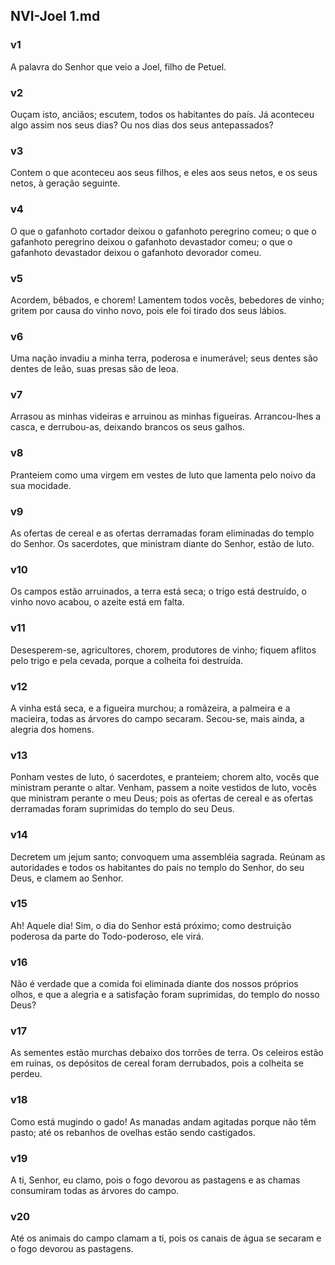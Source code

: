 ## NVI-Joel 1.md
### v1
 A palavra do Senhor que veio a Joel, filho de Petuel.
### v2
 Ouçam isto, anciãos; escutem, todos os habitantes do país. Já aconteceu algo assim nos seus dias? Ou nos dias dos seus antepassados?
### v3
 Contem o que aconteceu aos seus filhos, e eles aos seus netos, e os seus netos, à geração seguinte.
### v4
 O que o gafanhoto cortador deixou o gafanhoto peregrino comeu; o que o gafanhoto peregrino deixou o gafanhoto devastador comeu; o que o gafanhoto devastador deixou o gafanhoto devorador comeu.
### v5
 Acordem, bêbados, e chorem! Lamentem todos vocês, bebedores de vinho; gritem por causa do vinho novo, pois ele foi tirado dos seus lábios.
### v6
 Uma nação invadiu a minha terra, poderosa e inumerável; seus dentes são dentes de leão, suas presas são de leoa.
### v7
 Arrasou as minhas videiras e arruinou as minhas figueiras. Arrancou-lhes a casca, e derrubou-as, deixando brancos os seus galhos.
### v8
 Pranteiem como uma virgem em vestes de luto que lamenta pelo noivo da sua mocidade.
### v9
 As ofertas de cereal e as ofertas derramadas foram eliminadas do templo do Senhor. Os sacerdotes, que ministram diante do Senhor, estão de luto.
### v10
 Os campos estão arruinados, a terra está seca; o trigo está destruído, o vinho novo acabou, o azeite está em falta.
### v11
 Desesperem-se, agricultores, chorem, produtores de vinho; fiquem aflitos pelo trigo e pela cevada, porque a colheita foi destruída.
### v12
 A vinha está seca, e a figueira murchou; a romãzeira, a palmeira e a macieira, todas as árvores do campo secaram. Secou-se, mais ainda, a alegria dos homens.
### v13
 Ponham vestes de luto, ó sacerdotes, e pranteiem; chorem alto, vocês que ministram perante o altar. Venham, passem a noite vestidos de luto, vocês que ministram perante o meu Deus; pois as ofertas de cereal e as ofertas derramadas foram suprimidas do templo do seu Deus.
### v14
 Decretem um jejum santo; convoquem uma assembléia sagrada. Reúnam as autoridades e todos os habitantes do país no templo do Senhor, do seu Deus, e clamem ao Senhor.
### v15
 Ah! Aquele dia! Sim, o dia do Senhor está próximo; como destruição poderosa da parte do Todo-poderoso, ele virá.
### v16
 Não é verdade que a comida foi eliminada diante dos nossos próprios olhos, e que a alegria e a satisfação foram suprimidas, do templo do nosso Deus?
### v17
 As sementes estão murchas debaixo dos torrões de terra. Os celeiros estão em ruínas, os depósitos de cereal foram derrubados, pois a colheita se perdeu.
### v18
 Como está mugindo o gado! As manadas andam agitadas porque não têm pasto; até os rebanhos de ovelhas estão sendo castigados.
### v19
 A ti, Senhor, eu clamo, pois o fogo devorou as pastagens e as chamas consumiram todas as árvores do campo.
### v20
 Até os animais do campo clamam a ti, pois os canais de água se secaram e o fogo devorou as pastagens.
